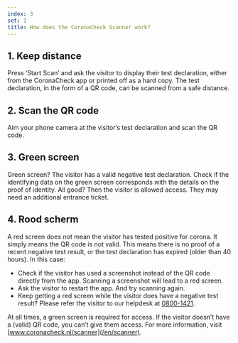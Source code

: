```yaml
---
index: 3
set: 1
title: How does the CoronaCheck Scanner work?
---
```

## 1. Keep distance

Press ‘Start Scan’ and ask the visitor to display their test declaration, either from the CoronaCheck app or printed off as a hard copy. The test declaration, in the form of a QR code, can be scanned from a safe distance. 

## 2. Scan the QR code

Aim your phone camera at the visitor’s test declaration and scan the QR code.

## 3. Green screen

Green screen? The visitor has a valid negative test declaration. Check if the identifying data on the green screen corresponds with the details on the proof of identity. All good? Then the visitor is allowed access. They may need an additional entrance ticket. 

## 4. Rood scherm
A red screen does not mean the visitor has tested positive for corona. It simply means the QR code is not valid. This means there is no proof of a recent negative test result, or the test declaration has expired (older than 40 hours). In this case:

- Check if the visitor has used a screenshot instead of the QR code directly from the app. Scanning a screenshot will lead to a red screen.
- Ask the visitor to restart the app. And try scanning again. 
- Keep getting a red screen while the visitor does have a negative test result? Please refer the visitor to our helpdesk at <a href="tel:0800-1421">0800-1421</a>.

At all times, a green screen is required for access. If the visitor doesn’t have a (valid) QR code, you can’t give them access. For more information, visit [www.coronacheck.nl/scanner](/en/scanner).
